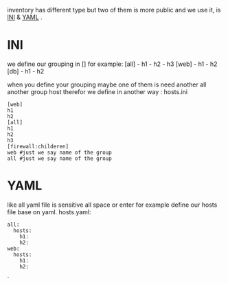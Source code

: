 inventory has different type but  two of them is more public and we use it, is <u>INI</u> & <u>YAML</u> .

# INI
we define our grouping in [] for example: 
[all]
	- h1
	- h2
	- h3
[web]
	- h1
	- h2
[db]
	- h1
	- h2

when you define your grouping maybe one of them is need another all another group host therefor we define in another way :
hosts.ini
```
[web]
h1
h2
[all]
h1
h2
h3
[firewall:childeren]
web #just we say name of the group
all #just we say name of the group
```
# YAML
 like all yaml file is sensitive all space or enter for example define our hosts file base on yaml.
 hosts.yaml:
 ```
 all:
   hosts:
     h1:
     h2:
 web:
   hosts:
     h1:
     h2:    
```
 
 
 
 
 
 
 `